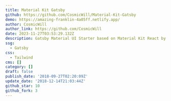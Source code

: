 ```yaml
---
title: Material Kit Gatsby
github: https://github.com/CosmicWill/Material-Kit-Gatsby
demo: https://amazing-franklin-4a05ff.netlify.app/
author: CosmicWill
author_link: https://github.com/CosmicWill
date: 2023-11-27T03:53:29.132Z
description: Gatsby Material UI Starter based on Material Kit React by @creativetimofficial
ssg:
  - Gatsby
css:
  - Tailwind
cms: []
category: []
draft: false
publish_date: '2018-09-27T02:20:09Z'
update_date: '2018-12-14T21:03:44Z'
github_star: 10
github_fork: 3
---
```

